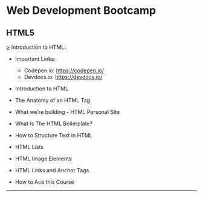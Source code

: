 # Web Development Bootcamp

## HTML5
<!-- HTML: HyperText Markup Language -->
[>](https://github.com/Aniruddh-482/Web-Development-Bootcamp/tree/main/HTML5/Introduction%20to%20HTML) Introduction to HTML: 
* Important Links:<br>
  * Codepen.io: https://codepen.io/ <br>   <!-- https://codepen.io/Aniruddh482/pen/NWdeobo -->
  * Devdocs.io: https://devdocs.io/ <br>

* Introduction to HTML 
* The Anatomy of an HTML Tag 
* What we're building - HTML Personal Site 
* What is The HTML Boilerplate? 
* How to Structure Text in HTML 
* HTML Lists 
* HTML Image Elements 
* HTML Links and Anchor Tags 
* How to Ace this Course 
<hr>
